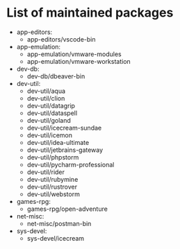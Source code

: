 # List of maintained packages
- app-editors:
  - app-editors/vscode-bin
- app-emulation:
  - app-emulation/vmware-modules
  - app-emulation/vmware-workstation
- dev-db:
  - dev-db/dbeaver-bin
- dev-util:
  - dev-util/aqua
  - dev-util/clion
  - dev-util/datagrip
  - dev-util/dataspell
  - dev-util/goland
  - dev-util/icecream-sundae
  - dev-util/icemon
  - dev-util/idea-ultimate
  - dev-util/jetbrains-gateway
  - dev-util/phpstorm
  - dev-util/pycharm-professional
  - dev-util/rider
  - dev-util/rubymine
  - dev-util/rustrover
  - dev-util/webstorm
- games-rpg:
  - games-rpg/open-adventure
- net-misc:
  - net-misc/postman-bin
- sys-devel:
  - sys-devel/icecream
